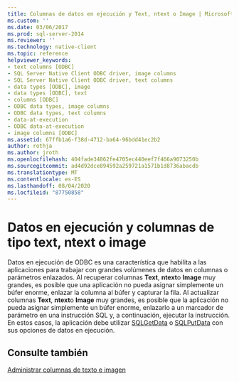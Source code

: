 ```yaml
---
title: Columnas de datos en ejecución y Text, ntext o Image | Microsoft Docs
ms.custom: ''
ms.date: 03/06/2017
ms.prod: sql-server-2014
ms.reviewer: ''
ms.technology: native-client
ms.topic: reference
helpviewer_keywords:
- text columns [ODBC]
- SQL Server Native Client ODBC driver, image columns
- SQL Server Native Client ODBC driver, text columns
- data types [ODBC], image
- data types [ODBC], text
- columns [ODBC]
- ODBC data types, image columns
- ODBC data types, text columns
- data-at-execution
- ODBC data-at-execution
- image columns [ODBC]
ms.assetid: 67ffb1a6-f38d-4712-ba64-96bdd41ec2b2
author: rothja
ms.author: jroth
ms.openlocfilehash: 404fade34862fe4705ec440eef7f466a9073250b
ms.sourcegitcommit: ad4d92dce894592a259721a1571b1d8736abacdb
ms.translationtype: MT
ms.contentlocale: es-ES
ms.lasthandoff: 08/04/2020
ms.locfileid: "87750858"
---
```

# <a name="data-at-execution-and-text-ntext-or-image-columns"></a>Datos en ejecución y columnas de tipo text, ntext o image
  Datos en ejecución de ODBC es una característica que habilita a las aplicaciones para trabajar con grandes volúmenes de datos en columnas o parámetros enlazados. Al recuperar columnas **Text**, **ntext**o **Image** muy grandes, es posible que una aplicación no pueda asignar simplemente un búfer enorme, enlazar la columna al búfer y capturar la fila. Al actualizar columnas **Text**, **ntext**o **Image** muy grandes, es posible que la aplicación no pueda asignar simplemente un búfer enorme, enlazarlo a un marcador de parámetro en una instrucción SQL y, a continuación, ejecutar la instrucción. En estos casos, la aplicación debe utilizar [SQLGetData](../native-client-odbc-api/sqlgetdata.md) o [SQLPutData](../native-client-odbc-api/sqlputdata.md) con sus opciones de datos en ejecución.  
  
## <a name="see-also"></a>Consulte también  
 [Administrar columnas de texto e imagen](managing-text-and-image-columns.md)  
  
  
